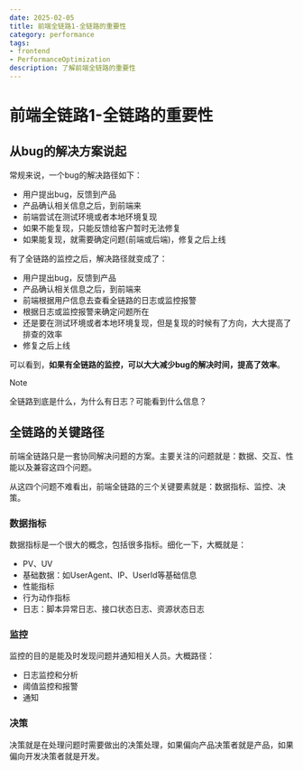 ```yaml
---
date: 2025-02-05
title: 前端全链路1-全链路的重要性
category: performance
tags:
- frontend
- PerformanceOptimization
description: 了解前端全链路的重要性
---
```


# 前端全链路1-全链路的重要性

## 从bug的解决方案说起

常规来说，一个bug的解决路径如下：
- 用户提出bug，反馈到产品
- 产品确认相关信息之后，到前端来
- 前端尝试在测试环境或者本地环境复现
 - 如果不能复现，只能反馈给客户暂时无法修复
 - 如果能复现，就需要确定问题(前端或后端)，修复之后上线

有了全链路的监控之后，解决路径就变成了：
- 用户提出bug，反馈到产品
- 产品确认相关信息之后，到前端来
- 前端根据用户信息去查看全链路的日志或监控报警
 - 根据日志或监控报警来确定问题所在
 - 还是要在测试环境或者本地环境复现，但是复现的时候有了方向，大大提高了排查的效率
  - 修复之后上线

可以看到，**如果有全链路的监控，可以大大减少bug的解决时间，提高了效率**。

> [!NOTE]
> 全链路到底是什么，为什么有日志？可能看到什么信息？

## 全链路的关键路径

前端全链路只是一套协同解决问题的方案。主要关注的问题就是：数据、交互、性能以及兼容这四个问题。

从这四个问题不难看出，前端全链路的三个关键要素就是：数据指标、监控、决策。

### 数据指标

数据指标是一个很大的概念，包括很多指标。细化一下，大概就是：
- PV、UV
- 基础数据：如UserAgent、IP、UserId等基础信息
- 性能指标
- 行为动作指标
- 日志：脚本异常日志、接口状态日志、资源状态日志

### 监控

监控的目的是能及时发现问题并通知相关人员。大概路径：
- 日志监控和分析
- 阈值监控和报警
- 通知

### 决策

决策就是在处理问题时需要做出的决策处理，如果偏向产品决策者就是产品，如果偏向开发决策者就是开发。
